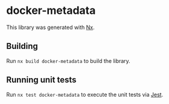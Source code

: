 # docker-metadata

This library was generated with [Nx](https://nx.dev).

## Building

Run `nx build docker-metadata` to build the library.

## Running unit tests

Run `nx test docker-metadata` to execute the unit tests via [Jest](https://jestjs.io).
